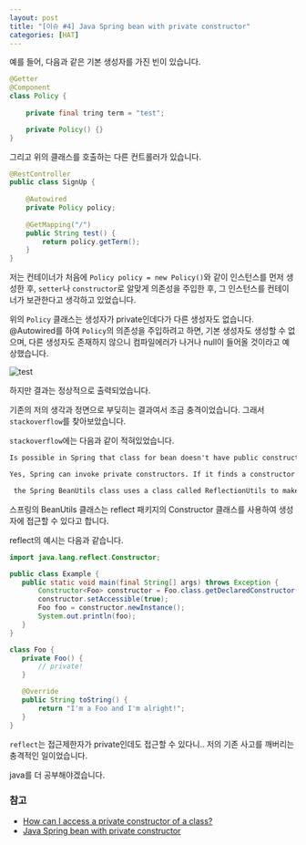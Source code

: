 ```yaml
---
layout: post
title: "[이슈 #4] Java Spring bean with private constructor" 
categories: [HAT]
---
```



예를 들어, 다음과 같은 기본 생성자를 가진 빈이 있습니다. 

```java
@Getter
@Component
class Policy {  
 
    private final tring term = "test";

    private Policy() {}
}
```
그리고 위의 클래스를 호출하는 다른 컨트롤러가 있습니다.
```java
@RestController
public class SignUp {
    
    @Autowired
    private Policy policy;
    
    @GetMapping("/")
    public String test() {
        return policy.getTerm();
    }   
}
```
저는 컨테이너가 처음에 `Policy policy = new Policy()`와 같이 인스턴스를 먼저 생성한 후, 
`setter`나 `constructor`로 알맞게 의존성을 주입한 후, 그 인스턴스를 컨테이너가 보관한다고 생각하고 있었습니다.

위의 `Policy` 클래스는 생성자가 private인데다가 다른 생성자도 없습니다. 
@Autowired를 하여 `Policy`의 의존성을 주입하려고 하면, 기본 생성자도 생성할 수 없으며, 
 다른 생성자도 존재하지 않으니 컴파일에러가 나거나 null이 들어올 것이라고 예상했습니다. 
 
 ![test](https://user-images.githubusercontent.com/56301069/92620226-6007e800-f2fd-11ea-8d47-8c963cd66bcc.png)
 
 하지만 결과는 정상적으로 출력되었습니다.

기존의 저의 생각과 정면으로 부딪히는 결과여서 조금 충격이었습니다. 그래서 `stackoverflow`를 
찾아보았습니다.

`stackoverflow`에는 다음과 같이 적혀있었습니다.
```markdown
Is possible in Spring that class for bean doesn't have public constructor but only private ?

Yes, Spring can invoke private constructors. If it finds a constructor with the right arguments, regardless of visibility, it will use reflection to set its constructor to be accessible.

 the Spring BeanUtils class uses a class called ReflectionUtils to make the constructor accessible.
```

스프링의 BeanUtils 클래스는 reflect 패키지의 Constructor<T> 클래스를 사용하여 
생성자에 접근할 수 있다고 합니다.

 reflect의 예시는 다음과 같습니다.
 ```java
import java.lang.reflect.Constructor;

public class Example {
    public static void main(final String[] args) throws Exception {
        Constructor<Foo> constructor = Foo.class.getDeclaredConstructor();
        constructor.setAccessible(true);
        Foo foo = constructor.newInstance();
        System.out.println(foo);
    }
}

class Foo {
    private Foo() {
        // private!
    }

    @Override
    public String toString() {
        return "I'm a Foo and I'm alright!";
    }
}
```

`reflect`는 접근제한자가 private인데도 접근할 수 있다니.. 저의 기존 
사고를 깨버리는 충격적인 일이었습니다. 

java를 더 공부해야겠습니다.

### 참고
- [How can I access a private constructor of a class?](https://stackoverflow.com/questions/2599440/how-can-i-access-a-private-constructor-of-a-class)
- [Java Spring bean with private constructor](https://stackoverflow.com/questions/7254496/java-spring-bean-with-private-constructor)
